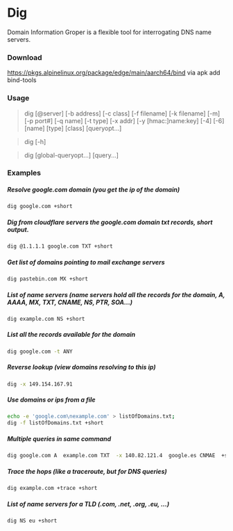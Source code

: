 # Dig  
Domain Information Groper is a flexible tool for interrogating DNS name servers.  

### Download
https://pkgs.alpinelinux.org/package/edge/main/aarch64/bind via apk add bind-tools

### Usage  
> dig [@server] [-b address] [-c class] [-f filename] [-k filename] [-m] [-p port#] [-q name] [-t type] [-x addr] [-y [hmac:]name:key] [-4] [-6] [name] [type] [class] [queryopt...]  
  
> dig [-h]  
  
> dig [global-queryopt...] [query...]  

### Examples   
##### Resolve google.com domain (you get the ip of the domain)  
```bash
dig google.com +short
```


##### Dig from cloudflare servers the google.com domain txt records, short output.  
```bash
dig @1.1.1.1 google.com TXT +short  
```

##### Get list of domains pointing to mail exchange servers  
```bash
dig pastebin.com MX +short 
```

##### List of name servers (name servers hold all the records for the domain, A, AAAA, MX, TXT, CNAME, NS, PTR, SOA...)
```bash
dig example.com NS +short
```

##### List all the records available for the domain
```bash
dig google.com -t ANY
```

##### Reverse lookup (view domains resolving to this ip)  
```bash
dig -x 149.154.167.91  
```

##### Use domains or ips from a file  
```bash
echo -e 'google.com\nexample.com' > listOfDomains.txt;
dig -f listOfDomains.txt +short
```

##### Multiple queries in same command  
```bash
dig google.com A  example.com TXT  -x 140.82.121.4  google.es CNMAE  +short
```

##### Trace the hops (like a traceroute, but for DNS queries)  
```bash
dig example.com +trace +short
```

##### List of name servers for a TLD (.com, .net, .org, .eu, ...)  
```bash
dig NS eu +short
```
